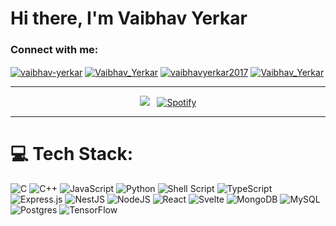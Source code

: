# Hi there, I'm Vaibhav Yerkar

### Connect with me:

<p align="justify">
<a href="https://www.linkedin.com/in/vaibhav-yerkar/" target="blank"><img align="center" src="https://img.shields.io/badge/linkedin-%230077B5.svg?style=for-the-badge&logo=linkedin&logoColor=white" alt="vaibhav-yerkar" /></a>
<a href="https://x.com/Vaibhav_Yerkar" target="blank"><img align="center" src="https://img.shields.io/badge/X-000000?style=for-the-badge&logo=x&logoColor=white" alt="Vaibhav_Yerkar" /></a>
<a href="https://leetcode.com/vaibhavyerkar2017" target="blank"><img align="center" src="https://img.shields.io/badge/LeetCode-000000?style=for-the-badge&logo=LeetCode&logoColor=#d16c06" alt="vaibhavyerkar2017" /></a>
<a href="https://www.instagram.com/_.vaibhav.y_" target="blank"><img align="center" src="https://img.shields.io/badge/Instagram-E4405F?style=for-the-badge&logo=instagram&logoColor=white" alt="Vaibhav_Yerkar" /></a>
</p>

<hr />
<div align="center">

  ![](https://github-readme-stats.vercel.app/api/top-langs/?username=vaibhav-yerkar&theme=dark&hide_border=true&include_all_commits=false&count_private=false&layout=compact)
  &nbsp;&nbsp;[![Spotify](https://spotify-banner-alpha.vercel.app/api/spotify?background_color=06323d&border_color=008bad)](https://open.spotify.com/track/0yc6Gst2xkRu0eMLeRMGCX?si=e0b4cf2b763c471d)
</div>
<hr />

# 💻 Tech Stack:
![C](https://img.shields.io/badge/c-%2300599C.svg?style=for-the-badge&logo=c&logoColor=white&logoWidth=20) 
![C++](https://img.shields.io/badge/c++-%2300599C.svg?style=for-the-badge&logo=c%2B%2B&logoColor=white) 
![JavaScript](https://img.shields.io/badge/javascript-%23323330.svg?style=for-the-badge&logo=javascript&logoColor=%23F7DF1E) 
![Python](https://img.shields.io/badge/python-3670A0?style=for-the-badge&logo=python&logoColor=ffdd54) 
![Shell Script](https://img.shields.io/badge/shell_script-%23121011.svg?style=for-the-badge&logo=gnu-bash&logoColor=white) 
![TypeScript](https://img.shields.io/badge/typescript-%23007ACC.svg?style=for-the-badge&logo=typescript&logoColor=white) 
![Express.js](https://img.shields.io/badge/express.js-%23404d59.svg?style=for-the-badge&logo=express&logoColor=%2361DAFB)
![NestJS](https://img.shields.io/badge/nestjs-%23E0234E.svg?style=for-the-badge&logo=nestjs&logoColor=white) 
![NodeJS](https://img.shields.io/badge/node.js-6DA55F?style=for-the-badge&logo=node.js&logoColor=white) 
![React](https://img.shields.io/badge/react-%2320232a.svg?style=for-the-badge&logo=react&logoColor=%2361DAFB) 
![Svelte](https://img.shields.io/badge/svelte-%23f1413d.svg?style=for-the-badge&logo=svelte&logoColor=white) 
![MongoDB](https://img.shields.io/badge/MongoDB-%234ea94b.svg?style=for-the-badge&logo=mongodb&logoColor=white) 
![MySQL](https://img.shields.io/badge/mysql-4479A1.svg?style=for-the-badge&logo=mysql&logoColor=white) 
![Postgres](https://img.shields.io/badge/postgres-%23316192.svg?style=for-the-badge&logo=postgresql&logoColor=white) 
![TensorFlow](https://img.shields.io/badge/TensorFlow-%23FF6F00.svg?style=for-the-badge&logo=TensorFlow&logoColor=white) 
